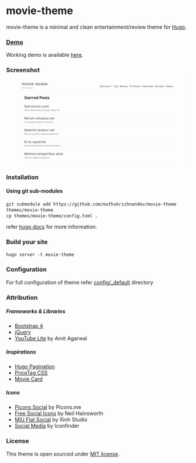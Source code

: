 # movie-theme

movie-theme is a minimal and clean entertainment/review theme for [Hugo](http://gohugo.io/). 

### [Demo](https://movietheme.muthukrishnan.dev/)

Working demo is available [here](https://movietheme.muthukrishnan.dev/).

### Screenshot

![theme](images/screenshot.png)

### Installation

#### Using git sub-modules
```
git submodule add https://github.com/muthukrishnandev/movie-theme themes/movie-theme
cp themes/movie-theme/config.toml .
```

refer [hugo docs](http://gohugo.io/themes/installing) for more information.

### Build your site

```
hugo server -t movie-theme
```

### Configuration

For full configuration of theme refer [config/_default](https://github.com/muthukrishnandev/movie-theme/blob/master/exampleSite/config/_default) directory

### Attribution

##### Frameworks & Libraries
- [Bootstrap 4](https://getbootstrap.com/)
- [jQuery](https://jquery.com/)
- [YouTube Lite](https://www.labnol.org/internet/light-youtube-embeds/27941/) by Amit Agarwal

##### Inspirations
- [Hugo Pagination](https://github.com/gohugoio/hugo/blob/master/tpl/tplimpl/embedded/templates/pagination.html)
- [PriceTag CSS](https://codepen.io/wbeeftink/pen/dIaDH)
- [Movie Card](https://codepen.io/simoberny/pen/qxxOqj)

##### Icons
- [Picons Social](https://www.iconfinder.com/iconsets/picons-social) by Picons.me
- [Free Social Icons](https://www.iconfinder.com/iconsets/free-social-icons) by Neil Hainsworth
- [MiU Flat Social](https://www.iconfinder.com/iconsets/miu-flat-social) by Xinh Studio
- [Social Media](https://www.iconfinder.com/iconsets/social-media-2285) by Iconfinder

### License

This theme is open sourced under [MIT license](https://github.com/muthukrishnandev/movie-theme/blob/master/LICENSE.md).
